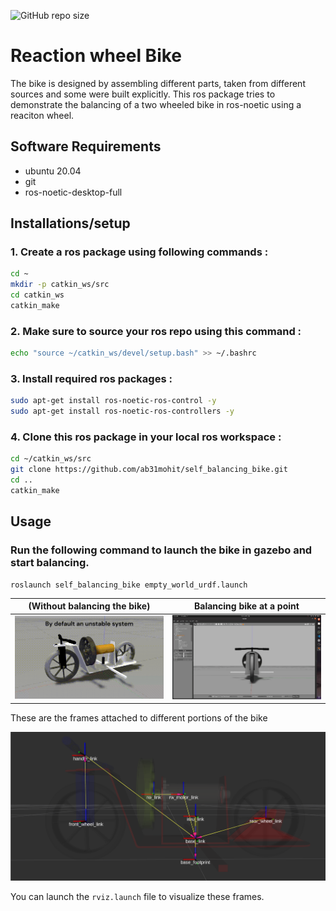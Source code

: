 ![GitHub repo size](https://img.shields.io/github/repo-size/ab31mohit/self_balancing_bike)

# Reaction wheel Bike
The bike is designed by assembling different parts, taken from different sources and some were built explicitly. This ros package tries to demonstrate the balancing of a two wheeled bike in ros-noetic using a reaciton wheel.

## Software Requirements
 - ubuntu 20.04
 - git
 - ros-noetic-desktop-full

## Installations/setup

### 1. Create a ros package using following commands : 
```bash
cd ~
mkdir -p catkin_ws/src
cd catkin_ws
catkin_make
```

### 2. Make sure to source your ros repo using this command : 
```bash
echo "source ~/catkin_ws/devel/setup.bash" >> ~/.bashrc
```

### 3. Install required ros packages :   

```bash
sudo apt-get install ros-noetic-ros-control -y
sudo apt-get install ros-noetic-ros-controllers -y
```

### 4. Clone this ros package in your local ros workspace :
```bash
cd ~/catkin_ws/src
git clone https://github.com/ab31mohit/self_balancing_bike.git
cd ..
catkin_make
```


## Usage 

### Run the following command to launch the bike in gazebo and start balancing.
```
roslaunch self_balancing_bike empty_world_urdf.launch
```  

| (Without balancing the bike)                  |     Balancing bike at a point                    |
|-------------------------------------------|----------------------------------|
|![GIF 1](animations/bike_fall.gif)         |             ![GIF 2](animations/bike_balance.gif) 


These are the frames attached to different portions of the bike
   
<div align="center">
  <img src="animations/bike_tf_frames.png" alt="bike_tf_frames" />
</div>

You can launch the `rviz.launch` file to visualize these frames.
